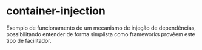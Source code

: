 # container-injection
Exemplo de funcionamento de um mecanismo de injeção de dependências, possibilitando entender de forma simplista como frameworks provêem este tipo de facilitador.

